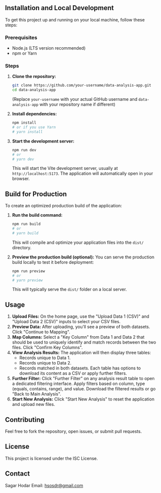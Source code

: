 
## Installation and Local Development

To get this project up and running on your local machine, follow these steps:

### Prerequisites

*   Node.js (LTS version recommended)
*   npm or Yarn

### Steps

1.  **Clone the repository:**
    ```bash
    git clone https://github.com/your-username/data-analysis-app.git
    cd data-analysis-app
    ```
    (Replace `your-username` with your actual GitHub username and `data-analysis-app` with your repository name if different)

2.  **Install dependencies:**
    ```bash
    npm install
    # or if you use Yarn
    # yarn install
    ```

3.  **Start the development server:**
    ```bash
    npm run dev
    # or
    # yarn dev
    ```
    This will start the Vite development server, usually at `http://localhost:5173`. The application will automatically open in your browser.

## Build for Production

To create an optimized production build of the application:

1.  **Run the build command:**
    ```bash
    npm run build
    # or
    # yarn build
    ```
    This will compile and optimize your application files into the `dist/` directory.

2.  **Preview the production build (optional):**
    You can serve the production build locally to test it before deployment:
    ```bash
    npm run preview
    # or
    # yarn preview
    ```
    This will typically serve the `dist/` folder on a local server.

## Usage

1.  **Upload Files:** On the home page, use the "Upload Data 1 (CSV)" and "Upload Data 2 (CSV)" inputs to select your CSV files.
2.  **Preview Data:** After uploading, you'll see a preview of both datasets. Click "Continue to Mapping".
3.  **Map Columns:** Select a "Key Column" from Data 1 and Data 2 that should be used to uniquely identify and match records between the two files. Click "Confirm Key Columns".
4.  **View Analysis Results:** The application will then display three tables:
    *   Records unique to Data 1.
    *   Records unique to Data 2.
    *   Records matched in both datasets.
    Each table has options to download its content as a CSV or apply further filters.
5.  **Further Filter:** Click "Further Filter" on any analysis result table to open a dedicated filtering interface. Apply filters based on column, type (equals, contains, range), and value. Download the filtered results or go "Back to Main Analysis".
6.  **Start New Analysis:** Click "Start New Analysis" to reset the application and upload new files.

## Contributing

Feel free to fork the repository, open issues, or submit pull requests.

## License

This project is licensed under the ISC License.

## Contact

Sagar Hodar
Email: hsosdr@gmail.com
